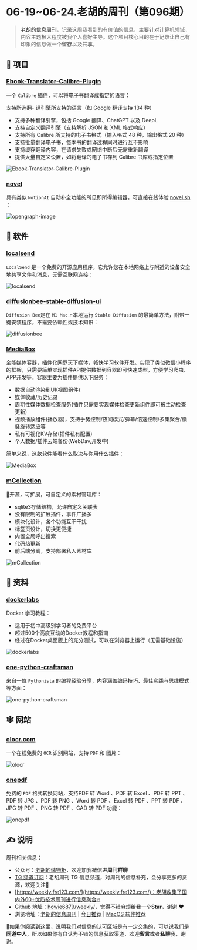 # 06-19~06-24.老胡的周刊（第096期）

> [老胡的信息周刊](https://weekly.howie6879.com/)，记录这周我看到的有价值的信息，主要针对计算机领域，内容主题极大程度被我个人喜好主导。这个项目核心目的在于记录让自己有印象的信息做一个**留存**以及**共享**。

## 🎯 项目

### [Ebook-Translator-Calibre-Plugin](https://github.com/bookfere/Ebook-Translator-Calibre-Plugin)

一个 `Calibre` 插件，可以将电子书翻译成指定的语言：

支持所选翻- 译引擎所支持的语言（如 Google 翻译支持 134 种）
- 支持多种翻译引擎，包括 Google 翻译、ChatGPT 以及 DeepL
- 支持自定义翻译引擎（支持解析 JSON 和 XML 格式响应）
- 支持所有 Calibre 所支持的电子书格式（输入格式 48 种，输出格式 20 种）
- 支持批量翻译电子书，每本书的翻译过程同时进行互不影响
- 支持缓存翻译内容，在请求失败或网络中断后无需重新翻译
- 提供大量自定义设置，如将翻译的电子书存到 Calibre 书库或指定位置

![Ebook-Translator-Calibre-Plugin](https://images-1252557999.file.myqcloud.com/uPic/Ebook-Translator-Calibre-Plugin.png)

### [novel](https://github.com/steven-tey/novel)

具有类似 `NotionAI` 自动补全功能的所见即所得编辑器，可直接在线体验 [novel.sh](https://novel.sh/) ：

![opengraph-image](https://images-1252557999.file.myqcloud.com/uPic/opengraph-image.png)

## 🤖 软件

### [localsend](https://github.com/localsend/localsend)

`LocalSend` 是一个免费的开源应用程序，它允许您在本地网络上与附近的设备安全地共享文件和消息，无需互联网连接：

![localsend](https://images-1252557999.file.myqcloud.com/uPic/localsend.jpg)

### [diffusionbee-stable-diffusion-ui](https://github.com/divamgupta/diffusionbee-stable-diffusion-ui)

`Diffusion Bee`是在 `M1 Mac`上本地运行 `Stable Diffusion` 的最简单方法，附带一键安装程序，不需要依赖性或技术知识：

![diffusionbee](https://images-1252557999.file.myqcloud.com/uPic/diffusionbee.jpeg)

### [MediaBox](https://github.com/RyensX/MediaBox)

全能媒体容器，插件化网罗天下媒体，畅快学习软件开发。实现了类似微信小程序的框架，只需要简单实现插件API提供数据到容器即可快速成型，方便学习爬虫、APP开发等。容器主要为插件提供以下服务：

- 数据自动渲染到UI(视图组件)
- 媒体收藏/历史记录
- 周期性媒体数据检查服务(插件只需要实现媒体检查更新组件即可被主动检查更新)
- 视频播放组件(播放器)，支持手势控制/夜间模式/弹幕/倍速控制/多集聚合/横竖旋转适应等
- 私有可视化KV存储(插件私有配置)
- 个人数据/插件云端备份(WebDav,开发中)

简单来说，这款软件能看什么取决与你用什么插件：

![MediaBox](https://images-1252557999.file.myqcloud.com/uPic/MediaBox.jpg)

### [mCollection](https://github.com/hunmer/mCollection)

🎉开源，可扩展，可自定义的素材管理库：

-  sqlite3存储结构，允许自定义关联表
-  没有限制的扩展插件，事件广播多
-  模块化设计，各个功能互不干扰
-  标签页设计，切换更便捷
-  内置全局呼出搜索
-  代码热更新
-  前后端分离，支持部署私人素材库

![mCollection](https://images-1252557999.file.myqcloud.com/uPic/mCollection.png)

## 👀 资料

### [dockerlabs](https://github.com/collabnix/dockerlabs)

Docker 学习教程：

- 适用于初中高级别学习者的免费平台
- 超过500个高度互动的Docker教程和指南
- 经过在Docker桌面版上的充分测试，可以在浏览器上运行（无需基础设施）

![dockerlabs](https://images-1252557999.file.myqcloud.com/uPic/dockerlabs.jpeg)

### [one-python-craftsman](https://github.com/piglei/one-python-craftsman)

来自一位 `Pythonista` 的编程经验分享，内容涵盖编码技巧、最佳实践与思维模式等方面：

![one-python-craftsman](https://images-1252557999.file.myqcloud.com/uPic/one-python-craftsman.jpg)

## 🕸 网站

### [olocr.com](https://olocr.com)

一个在线免费的 `OCR` 识别网站，支持 `PDF` 和 图片：

![olocr](https://images-1252557999.file.myqcloud.com/uPic/olocr.jpg)

### [onepdf](https://www.onepdf.online/)

免费的 `PDF` 格式转换网站，支持PDF 转 Word 、PDF 转 Excel 、PDF 转 PPT 、PDF 转 JPG 、PDF 转 PNG 、Word 转 PDF 、Excel 转 PDF 、PPT 转 PDF 、JPG 转 PDF 、PNG 转 PDF 、CAD 转 PDF 功能：

![onepdf](https://images-1252557999.file.myqcloud.com/uPic/onepdf.jpg)

## ✍️ 说明

周刊相关信息：

- 公众号：[老胡的储物柜](https://images-1252557999.file.myqcloud.com/uPic/ETIbMe.jpg)，欢迎加我微信进**周刊群聊**
- [TG 频道订阅](https://t.me/howie_weekly)：老胡周刊 TG 信息频道，对周刊的信息补充，会分享更多的资源，欢迎关注👏
- [https://weekly.fre123.com/](https://weekly.fre123.com/)：老胡收集了国内外60+优质技术周刊进行信息聚合🔥
- Github 地址：[howie6879/weekly/](https://github.com/howie6879/weekly/)，觉得不错麻烦给我一个**Star**，谢谢 ❤️
- 浏览地址：[老胡的信息周刊](https://weekly.howie6879.com) | [今日推荐](https://weekly.howie6879.com/recommend/index.html) | [MacOS 软件推荐](https://weekly.howie6879.com/soft/mac.html)

🙌如果你阅读到这里，说明我们对信息的认可区域是有一定交集的，可以说我们是**同道中人**，所以如果你有自认为不错的信息获取渠道，欢迎**留言**或者**私聊**我，谢谢。
